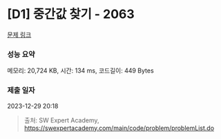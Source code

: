 # [D1] 중간값 찾기 - 2063 

[문제 링크](https://swexpertacademy.com/main/code/problem/problemDetail.do?contestProbId=AV5QPsXKA2UDFAUq) 

### 성능 요약

메모리: 20,724 KB, 시간: 134 ms, 코드길이: 449 Bytes

### 제출 일자

2023-12-29 20:18



> 출처: SW Expert Academy, https://swexpertacademy.com/main/code/problem/problemList.do